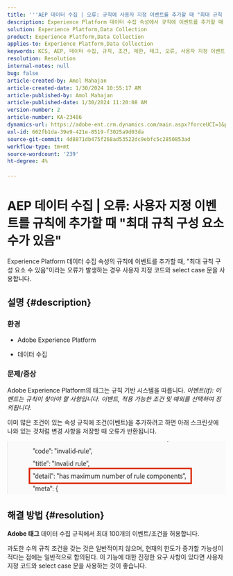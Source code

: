 ```yaml
---
title: '''AEP 데이터 수집 | 오류: 규칙에 사용자 지정 이벤트를 추가할 때 "최대 규칙 구성 요소 수가 있음"'
description: Experience Platform 데이터 수집 속성에서 규칙에 이벤트를 추가할 때 발생하는 오류를 수정하는 방법에 대해 알아봅니다.
solution: Experience Platform,Data Collection
product: Experience Platform,Data Collection
applies-to: Experience Platform,Data Collection
keywords: KCS, AEP, 데이터 수집, 규칙, 조건, 제한, 태그, 오류, 사용자 지정 이벤트
resolution: Resolution
internal-notes: null
bug: false
article-created-by: Amol Mahajan
article-created-date: 1/30/2024 10:55:17 AM
article-published-by: Amol Mahajan
article-published-date: 1/30/2024 11:20:08 AM
version-number: 2
article-number: KA-23486
dynamics-url: https://adobe-ent.crm.dynamics.com/main.aspx?forceUCI=1&pagetype=entityrecord&etn=knowledgearticle&id=cd149808-5ebf-ee11-9079-6045bd006793
exl-id: 662fb1da-39e9-421e-8519-f3025a9d03da
source-git-commit: 4d8871db475f268ad53522dc9ebfc5c2850853ad
workflow-type: tm+mt
source-wordcount: '239'
ht-degree: 4%

---
```


# AEP 데이터 수집 | 오류: 사용자 지정 이벤트를 규칙에 추가할 때 &quot;최대 규칙 구성 요소 수가 있음&quot;


Experience Platform 데이터 수집 속성의 규칙에 이벤트를 추가할 때, &quot;최대 규칙 구성 요소 수 있음&quot;이라는 오류가 발생하는 경우 사용자 지정 코드와 select case 문을 사용합니다.

## 설명 {#description}


### <b>환경</b>

- Adobe Experience Platform


- 데이터 수집




### <b>문제/증상</b>

Adobe Experience Platform의 태그는 규칙 기반 시스템을 따릅니다.
*이벤트(If): 이벤트는 규칙이 찾아야 할 사항입니다. 이벤트, 적용 가능한 조건 및 예외를 선택하여 정의됩니다.*

이미 많은 조건이 있는 속성 규칙에 조건(이벤트)을 추가하려고 하면 아래 스크린샷에 나와 있는 것처럼 변경 사항을 저장할 때 오류가 반환됩니다.



![](assets/___d6149808-5ebf-ee11-9079-6045bd006793___.png)


## 해결 방법 {#resolution}


<b>Adobe 태그</b> 데이터 수집 규칙에서 최대 100개의 이벤트/조건을 허용합니다.

과도한 수의 규칙 조건을 갖는 것은 일반적이지 않으며, 현재의 한도가 증가할 가능성이 적다는 점에는 일반적으로 합의된다. 이 기능에 대한 진정한 요구 사항이 있다면 사용자 지정 코드와 select case 문을 사용하는 것이 좋습니다.
